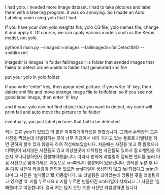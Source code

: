 I had yolo.
I needed more image dataset.
I had to take pictures and label them with a labeling program.
It was so annoying.
So I made an Auto Labeling code using yolo that I had.

If you have your own yolo weights file, yolo CG file, yolo names file, change it and apply it.
Of course, we can apply various models such as the Keras model, not yolo.

python3 main.py --imagedir=images --failimagedir=failDetectIMG --xmldir=xml

imagedir is images in folder
failimagedir is folder that sended images that failed to detect drone
xmldir is folder that generated xml file

put your yolo in yolo folder 

if you write 'enter' key, then apear next picture.
if you write 'd' key, then delete xml file and move strange image file to failfolder.
so if you see not good label image, then enter 'd' key

and if your yolo can not find object that you want to detect, my code will print fail and auto move the picture to failfolder

eventually, you just label pictures that fail to be detected


저는 드론 yolo가 있었고 더 많은 이미지데이터셋을 원했습니다.
그래서 수백장의 드론 사진을 찍었는데 라벨링하는 것이 너무 귀찮아서 
내가 가지고 있는 욜로로 라벨링을 하면 편하게 할수 있지 않을까 하여 작성해보았습니다.
처음에는 사진들 넣고 쫙 돌렸으나 디텍팅이 되지않은 사진들도 있고 이상한곳에 디텍팅한 사진들도 있어서 잘 라벨링을 하는지 모니터링하면서 진행해야했습니다.
따라서 만약에 라벨링이 잘되면 엔터를 눌러 다음 사진으로 넘어가세요. 자동으로 xml파일이 생성되어 있을겁니다. 엔터를 누른 후 나온 다음 사진이 라벨링이 안되어 있으면 xml파일을 생성하지 않고 fail되었다고 print가 되며 그 사진은 ‘실패폴더’로 이동합니다. 또 라벨링은 되어있는데 엉뚱한 곳을 라벨링하고 있으면 ‘d’ 키를 누르세요
d 키를 누르면 만들어진 xml파일이 삭제되고 그 사진은 ‘실패폴더’로 이동합니다.
결국 저는 탐지 못한 드론 사진만 라벨링하면 됩니다.


